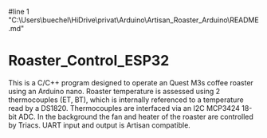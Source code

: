 #line 1 "C:\\Users\\buechel\\HiDrive\\privat\\Arduino\\Artisan_Roaster_Arduino\\README.md"
# Roaster_Control_ESP32
This is a C/C++ program designed to operate an Quest M3s coffee roaster using an Arduino nano. Roaster temperature is assessed using 2 thermocouples (ET, BT), which is internally referenced to a temperature read by a DS1820. Thermocouples are interfaced via an I2C MCP3424 18-bit ADC. In the background the fan and heater of the roaster are controlled by Triacs. UART input and output is Artisan compatible.  